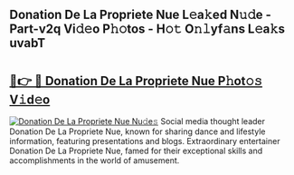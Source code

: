 ## Donation De La Propriete Nue L𝚎a𝚔ed N𝚞𝚍e - Part-v2q Vi𝚍𝚎o P𝚑𝚘tos - H𝚘𝚝 O𝚗𝚕yf𝚊ns L𝚎a𝚔s uvabT

# <h2><a href="http://kf9lro5.oniu.top/?m=Donation+De+La+Propriete+Nue">🔗👉 🔴 Donation De La Propriete Nue P𝚑ot𝚘𝚜 V𝚒d𝚎o</a></h2>

[![Donation De La Propriete Nue Nu𝚍e𝚜](https://i.imgur.com/0qMVB7G.gif)](http://kf9lro5.oniu.top/?m=Donation+De+La+Propriete+Nue)
Social media thought leader Donation De La Propriete Nue, known for sharing dance and lifestyle information, featuring presentations and blogs. Extraordinary entertainer Donation De La Propriete Nue, famed for their exceptional skills and accomplishments in the world of amusement.  
